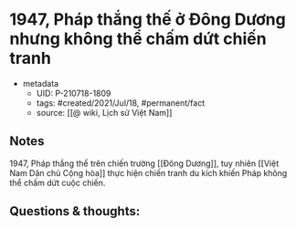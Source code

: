 # 1947, Pháp thắng thế ở Đông Dương nhưng không thể chấm dứt chiến tranh

- metadata
	- UID: P-210718-1809
	- tags: #created/2021/Jul/18, #permanent/fact 
	- source: [[@ wiki, Lịch sử Việt Nam]]

## Notes
1947, Pháp thắng thể trên chiến trường [[Đông Dương]], tuy nhiên [[Việt Nam Dân chủ Cộng hòa]] thực hiện chiến tranh du kích khiến Pháp không thể chấm dứt cuộc chiến. 

## Questions & thoughts:

